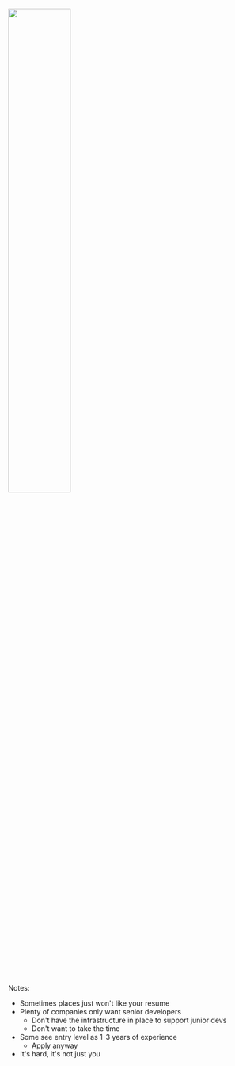 <div class="wctc-logo">
<img src="img/closed-for-no-reason.jpg" height="50%" style="margin-top: 100px;" />
</div>

Notes:
+ Sometimes places just won't like your resume
+ Plenty of companies only want senior developers
  + Don't have the infrastructure in place to support junior devs
  + Don't want to take the time
+ Some see entry level as 1-3 years of experience
  + Apply anyway
+ It's hard, it's not just you